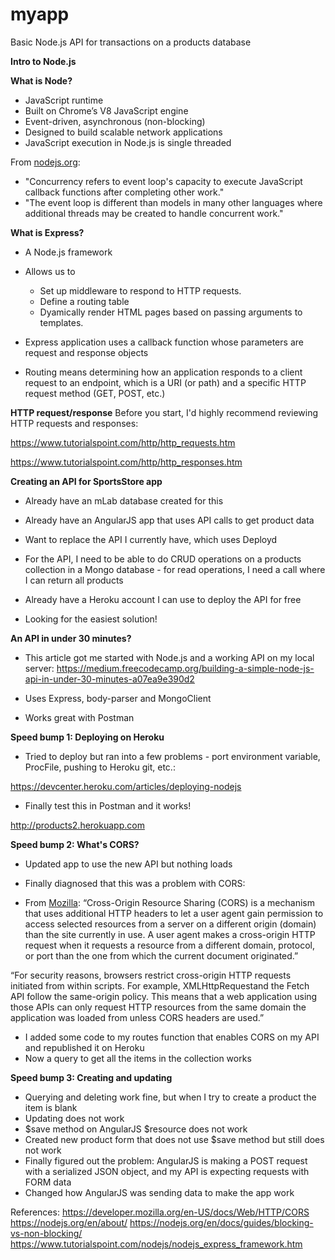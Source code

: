 # myapp
Basic Node.js API for transactions on a products database

<b>Intro to Node.js</b>

<b>What is Node?</b>
-	JavaScript runtime
-	Built on Chrome’s V8 JavaScript engine
-	Event-driven, asynchronous (non-blocking)
-	Designed to build scalable network applications
-	JavaScript execution in Node.js is single threaded

From <a href="http://www.nodejs.org">nodejs.org</a>:
-	"Concurrency refers to event loop's capacity to execute JavaScript callback functions after completing other work."
-	"The event loop is different than models in many other languages where additional threads may be created to handle concurrent work."

<b>What is Express?</b>
- A Node.js framework

- Allows us to
  - Set up middleware to respond to HTTP requests.
  - Define a routing table
  - Dyamically render HTML pages based on passing arguments to templates.

- Express application uses a callback function whose parameters are request and response objects
- Routing means determining how an application responds to a client request to an endpoint, which is a URI (or path) and a specific HTTP request method (GET, POST, etc.)

<b>HTTP request/response</b>
Before you start, I'd highly recommend reviewing HTTP requests and responses:

https://www.tutorialspoint.com/http/http_requests.htm

https://www.tutorialspoint.com/http/http_responses.htm

<b>Creating an API for SportsStore app</b>
- Already have an mLab database created for this
- Already have an AngularJS app that uses API calls to get product data
- Want to replace the API I currently have, which uses Deployd

- For the API, I need to be able to do CRUD operations on a products collection in a Mongo database - for read operations, I need a call where I can return all products
- Already have a Heroku account I can use to deploy the API for free
- Looking for the easiest solution!

<b>An API in under 30 minutes?</b>
- This article got me started with Node.js and a working API on my local server: https://medium.freecodecamp.org/building-a-simple-node-js-api-in-under-30-minutes-a07ea9e390d2

- Uses Express, body-parser and MongoClient
- Works great with Postman

<b>Speed bump 1: Deploying on Heroku</b>
- Tried to deploy but ran into a few problems - port environment variable, ProcFile, pushing to Heroku git, etc.: 

https://devcenter.heroku.com/articles/deploying-nodejs

- Finally test this in Postman and it works!

http://products2.herokuapp.com

<b>Speed bump 2: What's CORS?</b>
- Updated app to use the new API but nothing loads
- Finally diagnosed that this was a problem with CORS:

- From <a href="https://developer.mozilla.org/en-US/docs/Web/HTTP/CORS">Mozilla</a>: “Cross-Origin Resource Sharing (CORS) is a mechanism that uses additional HTTP headers to let a user agent gain permission to access selected resources from a server on a different origin (domain) than the site currently in use. A user agent makes a cross-origin HTTP request when it requests a resource from a different domain, protocol, or port than the one from which the current document originated.”

“For security reasons, browsers restrict cross-origin HTTP requests initiated from within scripts. For example, XMLHttpRequestand the Fetch API follow the same-origin policy. This means that a web application using those APIs can only request HTTP resources from the same domain the application was loaded from unless CORS headers are used.”

- I added some code to my routes function that enables CORS on my API and republished it on Heroku
- Now a query to get all the items in the collection works

<b>Speed bump 3: Creating and updating</b>
- Querying and deleting work fine, but when I try to create a product the item is blank
- Updating does not work
- $save method on AngularJS $resource does not work 
- Created new product form that does not use $save method but still does not work
- Finally figured out the problem: AngularJS is making a POST request with a serialized JSON object, and my API is expecting requests with FORM data
- Changed how AngularJS was sending data to make the app work

References:
https://developer.mozilla.org/en-US/docs/Web/HTTP/CORS
https://nodejs.org/en/about/
https://nodejs.org/en/docs/guides/blocking-vs-non-blocking/
https://www.tutorialspoint.com/nodejs/nodejs_express_framework.htm
